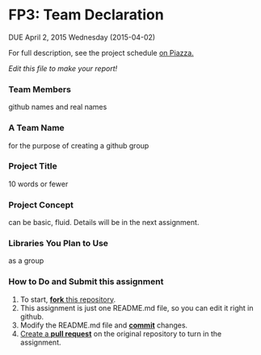 # FP3: Team Declaration
DUE April 2, 2015 Wednesday (2015-04-02)

For full description, see the project schedule [on Piazza.][piazza]

<i>Edit this file to make your report!</i>

### Team Members
github names and real names

### A Team Name
for the purpose of creating a github group

### Project Title
10 words or fewer

### Project Concept
can be basic, fluid. Details will be in the next assignment.

### Libraries You Plan to Use 
as a group

### How to Do and Submit this assignment

1. To start, [**fork** this repository][forking].
1. This assignment is just one README.md file, so you can edit it right in github.
1. Modify the README.md file and [**commit**][ref-commit] changes.
1. [Create a **pull request**][pull-request] on the original repository to turn in the assignment.

<!-- Links -->
[piazza]: https://piazza.com/class/i55is8xqqwhmr?cid=453
[markdown]: https://help.github.com/articles/markdown-basics/
[forking]: https://guides.github.com/activities/forking/
[ref-clone]: http://gitref.org/creating/#clone
[ref-commit]: http://gitref.org/basic/#commit
[ref-push]: http://gitref.org/remotes/#push
[pull-request]: https://help.github.com/articles/creating-a-pull-request

